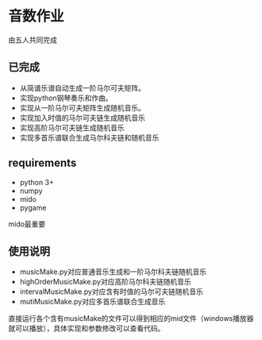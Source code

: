 # 音数作业
由五人共同完成
## 已完成
* 从简谱乐谱自动生成一阶马尔可夫矩阵。
* 实现python钢琴奏乐和作曲。
* 实现从一阶马尔可夫矩阵生成随机音乐。
* 实现加入时值的马尔可夫链生成随机音乐
* 实现高阶马尔可夫链生成随机音乐
* 实现多首乐谱联合生成马尔科夫链和随机音乐

## requirements
* python 3+
* numpy
* mido
* pygame

mido最重要


## 使用说明

* musicMake.py对应普通音乐生成和一阶马尔科夫链随机音乐
* highOrderMusicMake.py对应高阶马尔科夫链随机音乐
* intervalMusicMake.py对应含有时值的马尔可夫链随机音乐
* mutiMusicMake.py对应多首乐谱联合生成音乐

直接运行各个含有musicMake的文件可以得到相应的mid文件（windows播放器就可以播放），具体实现和参数修改可以查看代码。






